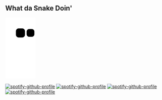 ## What da Snake Doin' 
![snake gif](https://github.com/PasanIsHere/PasanIsHere/blob/output/github-contribution-grid-snake.svg)



[![spotify-github-profile](https://spotify-github-profile.vercel.app/api/view?uid=xshadew&cover_image=true&theme=default&show_offline=false&background_color=121212&interchange=true&bar_color_cover=true)](https://spotify-github-profile.vercel.app/api/view?uid=xshadew&redirect=true)
[![spotify-github-profile](https://spotify-github-profile.vercel.app/api/view?uid=xshadew&cover_image=true&theme=default&show_offline=false&background_color=121212&interchange=true&bar_color_cover=true)](https://spotify-github-profile.vercel.app/api/view?uid=xshadew&redirect=true)
[![spotify-github-profile](https://spotify-github-profile.vercel.app/api/view?uid=xshadew&cover_image=true&theme=default&show_offline=false&background_color=121212&interchange=true&bar_color_cover=true)](https://spotify-github-profile.vercel.app/api/view?uid=xshadew&redirect=true)
[![spotify-github-profile](https://spotify-github-profile.vercel.app/api/view?uid=xshadew&cover_image=true&theme=natemoo-re&show_offline=false&background_color=121212&interchange=false&bar_color=53b14f&bar_color_cover=true)](https://spotify-github-profile.vercel.app/api/view?uid=xshadew&redirect=true)



<!--
**PasanIsHere/PasanIsHere** is a ✨ _special_ ✨ repository because its `README.md` (this file) appears on your GitHub profile.

Here are some ideas to get you started:

- 🔭 I’m currently working on ...
- 🌱 I’m currently learning ...
- 👯 I’m looking to collaborate on ...
- 🤔 I’m looking for help with ...
- 💬 Ask me about ...
- 📫 How to reach me: ...
- 😄 Pronouns: ...
- ⚡ Fun fact: ...
-->
